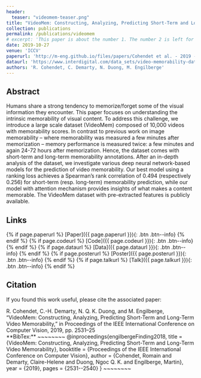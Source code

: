 ```yaml
---
header:
  teaser: "videomem-teaser.png"
title: "VideoMem: Constructing, Analyzing, Predicting Short-Term and Long-Term Video Memorability"
collection: publications
permalink: /publications/videomem
# excerpt: 'This paper is about the number 1. The number 2 is left for future work.'
date: 2019-10-27
venue: 'ICCV'
paperurl: 'http://m-eng.github.io/files/papers/Cohendet et al. - 2019 - VideoMem Constructing, Analyzing, Predicting Shor.pdf'
dataurl: 'https://www.interdigital.com/data_sets/video-memorability-dataset'
authors: 'R. Cohendet, C. Demarty, N. Duong, M. Engilberge'
---
```


## Abstract

Humans share a strong tendency to memorize/forget
some of the visual information they encounter. This paper focuses on understanding the intrinsic memorability of
visual content. To address this challenge, we introduce a
large scale dataset (VideoMem) composed of 10,000 videos
with memorability scores. In contrast to previous work on
image memorability – where memorability was measured a
few minutes after memorization – memory performance is
measured twice: a few minutes and again 24-72 hours after
memorization. Hence, the dataset comes with short-term
and long-term memorability annotations. After an in-depth
analysis of the dataset, we investigate various deep neural network-based models for the prediction of video memorability. Our best model using a ranking loss achieves a
Spearman’s rank correlation of 0.494 (respectively 0.256)
for short-term (resp. long-term) memorability prediction,
while our model with attention mechanism provides insights
of what makes a content memorable. The VideoMem dataset
with pre-extracted features is publicly available.

## Links

{% if page.paperurl %} [Paper]({{ page.paperurl }}){: .btn .btn--info} {% endif %} {% if page.codeurl %} [Code]({{ page.codeurl }}){: .btn .btn--info} {% endif %} {% if page.dataurl %} [Data]({{ page.dataurl }}){: .btn .btn--info} {% endif %} {% if page.posterurl %} [Poster]({{ page.posterurl }}){: .btn .btn--info} {% endif %} {% if page.talkurl %} [Talk]({{ page.talkurl }}){: .btn .btn--info} {% endif %}

## Citation

If you found this work useful, please cite the associated paper:

<div class="notice--info">
R. Cohendet, C.-H. Demarty, N. Q. K. Duong, and M. Engilberge, “VideoMem: Constructing, Analyzing, Predicting Short-Term and Long-Term Video Memorability,” in Proceedings of the IEEE International Conference on Computer Vision, 2019, pp. 2531–25
</div>

<div class="notice--info" markdown="1">
**BibTex:**
~~~~~~~~
@inproceedings{engilbergeFinding2018,
  title = {VideoMem: Constructing, Analyzing, Predicting Short-Term and Long-Term Video Memorability},
  booktitle = {Proceedings of the IEEE International Conference on Computer Vision},
  author = {Cohendet, Romain and Demarty, Claire-Helene and Duong, Ngoc Q. K. and Engilberge, Martin},
  year = {2019},
  pages = {2531--2540}
}
~~~~~~~~
</div>
